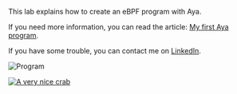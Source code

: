 This lab explains how to create an eBPF program with Aya.

If you need more information, you can read the article: [My first Aya program](https://dev.to/littlejo/my-first-aya-program-2j0p).

If you have some trouble, you can contact me on [LinkedIn](https://www.linkedin.com/in/joseph-ligier-4b86632).

![Program](https://dev-to-uploads.s3.amazonaws.com/uploads/articles/g6bp1c1090w5wjppabkd.png)

[![A very nice crab](https://dev-to-uploads.s3.amazonaws.com/uploads/articles/1fn1a65v6x3bjdh8cjkq.png)](https://ko-fi.com/littlejo)
